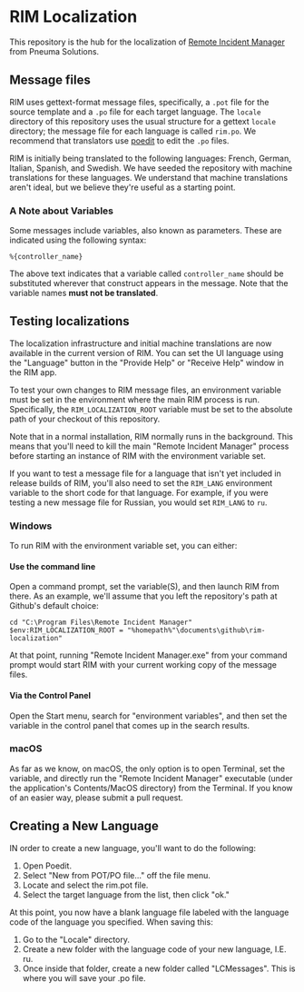 # RIM Localization

This repository is the hub for the localization of [Remote Incident Manager](https://getrim.app/) from Pneuma Solutions.

## Message files

RIM uses gettext-format message files, specifically, a `.pot` file for the source template and a `.po` file for each target language. The `locale` directory of this repository uses the usual structure for a gettext `locale` directory; the message file for each language is called `rim.po`. We recommend that translators use [poedit](https://poedit.net/) to edit the `.po` files.

RIM is initially being translated to the following languages: French, German, Italian, Spanish, and Swedish. We have seeded the repository with machine translations for these languages. We understand that machine translations aren't ideal, but we believe they're useful as a starting point.
### A Note about Variables
Some messages include variables, also known as parameters. These are indicated using the following syntax:

`%{controller_name}`

The above text indicates that a variable called `controller_name` should be substituted wherever that construct appears in the message. Note that the variable names **must not be translated**.

## Testing localizations

The localization infrastructure and initial machine translations are now available in the current version of RIM. You can set the UI language using the "Language" button in the "Provide Help" or "Receive Help" window in the RIM app.

To test your own changes to RIM message files, an environment variable must be set in the environment where the main RIM process is run. Specifically, the `RIM_LOCALIZATION_ROOT` variable must be set to the absolute path of your checkout of this repository.

Note that in a normal installation, RIM normally runs in the background. This means that you'll need to kill the main "Remote Incident Manager" process before starting an instance of RIM with the environment variable set.

If you want to test a message file for a language that isn't yet included in release builds of RIM, you'll also need to set the `RIM_LANG` environment variable to the short code for that language. For example, if you were testing a new message file for Russian, you would set `RIM_LANG` to `ru`.

### Windows

To run RIM with the environment variable set, you can either:
#### Use the command line
Open a command prompt, set the variable(S), and then launch RIM from there. As an example, we'll assume that you left the repository's path at Github's default choice:  

```
cd "C:\Program Files\Remote Incident Manager"
$env:RIM_LOCALIZATION_ROOT = "%homepath%"\documents\github\rim-localization"
```

At that point, running "Remote Incident Manager.exe" from your command prompt would start RIM with your current working copy of the message files.

#### Via the Control Panel

Open the Start menu, search for "environment variables", and then set the variable in the control panel that comes up in the search results.

### macOS

As far as we know, on macOS, the only option is to open Terminal, set the variable, and directly run the "Remote Incident Manager" executable (under the application's Contents/MacOS directory) from the Terminal. If you know of an easier way, please submit a pull request.
## Creating a New Language
IN order to create a new language, you'll want to do the following:
1. Open Poedit.
1. Select "New from POT/PO file…" off the file menu.
1. Locate and select the rim.pot file.
1. Select the target language from the list, then click "ok."
<!-- end -->
At this point, you now have a blank language file labeled with the language code of the language you specified. When saving this:
1. Go to the "Locale" directory.
1. Create a new folder with the language code of your new language, I.E. ru.
1. Once inside that folder, create a new folder called "LCMessages". This is where you will save your .po file.
<!-- end -->